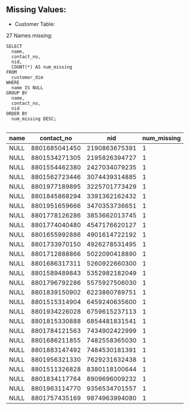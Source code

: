 ## Missing Values:
- Customer Table:

27 Names missing:
```
SELECT 
  name, 
  contact_no, 
  nid, 
  COUNT(*) AS num_missing 
FROM 
  customer_dim 
WHERE 
  name IS NULL 
GROUP BY 
  name, 
  contact_no, 
  nid 
ORDER BY 
  num_missing DESC;


```


name|	contact_no|	nid|	num_missing
|--|--|--|--|
NULL|	8801685041450	|2190863675391|	1
NULL	|8801534271305	|2195826394727|	1
NULL	|8801554462380	|2427034079235	|1
NULL	|8801562723446	|3074439314885	|1
NULL	|8801977189895	|3225701773429	|1
NULL	|8801845868294	|3391362162432|	1
NULL	|8801951659666	|3470353736651|	1
NULL	|8801778126286	|3853662013745|	1
NULL	|8801774040480	|4547176620127|	1
NULL	|8801655992886	|4901614722192|	1
NULL	|8801733970150	|4926278531495|	1
NULL	|8801712888866	|5022090418890|	1
NULL	|8801686317311	|5260922660300|	1
NULL	|8801589489843	|5352982182049|	1
NULL	|8801796792286	|5575927506030|	1
NULL	|8801839150902	|6223860789751|	1
NULL	|8801515314904	|6459240635600|	1
NULL	|8801934226028	|6759615237113|	1
NULL	|8801815330888	|6854481831541|	1
NULL	|8801784121563	|7434902422999|	1
NULL	|8801686211855	|7482558365030|	1
NULL	|8801883147492	|7484530181391|	1
NULL	|8801956321330	|7629231632438|	1
NULL	|8801511326828	|8380118100644|	1
NULL	|8801834117764	|8909696009232|	1
NULL	|8801963114770	|9356534701557|	1
NULL	|8801757435169	|9874963994080|	1
